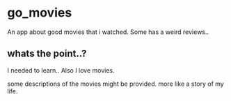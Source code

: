 # go_movies

An app about good movies that i watched. Some has a weird reviews..

## whats the point..?

I needed to learn.. Also I love movies.

some descriptions of the movies might be provided. more like a story of my life.